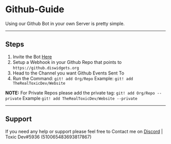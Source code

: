 # Github-Guide
Using our Github Bot in your own Server is pretty simple.

---

## Steps
1. Invite the Bot [Here](https://discord.com/api/oauth2/authorize?client_id=913266703398473810&permissions=545125694705&scope=bot%20applications.commands)
2. Setup a Webhook in your Github Repo that points to `https://github.diswidgets.org`
3. Head to the Channel you want Github Events Sent To
4. Run the Command: `git! add Org/Repo` Example: `git! add TheRealToxicDev/Website`

**NOTE:** For Private Repos please add the private tag: `git! add Org/Repo --private` Example `git! add TheRealToxicDev/Website --private`

---

## Support
If you need any help or support please feel free to Contact me on [Discord](https://discord.com/users/510065483693817867) | Toxic Dev#5936 (510065483693817867)
